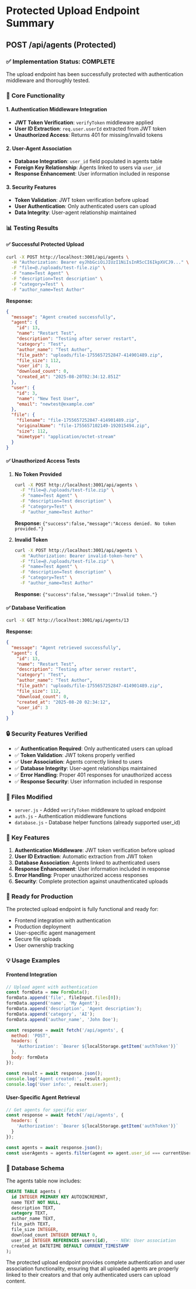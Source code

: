 # Protected Upload Endpoint Summary

## POST /api/agents (Protected)

### ✅ **Implementation Status: COMPLETE**

The upload endpoint has been successfully protected with authentication middleware and thoroughly tested.

### 🔧 **Core Functionality**

#### 1. **Authentication Middleware Integration**
- **JWT Token Verification**: `verifyToken` middleware applied
- **User ID Extraction**: `req.user.userId` extracted from JWT token
- **Unauthorized Access**: Returns 401 for missing/invalid tokens

#### 2. **User-Agent Association**
- **Database Integration**: `user_id` field populated in agents table
- **Foreign Key Relationship**: Agents linked to users via `user_id`
- **Response Enhancement**: User information included in response

#### 3. **Security Features**
- **Token Validation**: JWT token verification before upload
- **User Authentication**: Only authenticated users can upload
- **Data Integrity**: User-agent relationship maintained

### 📊 **Testing Results**

#### ✅ **Successful Protected Upload**
```bash
curl -X POST http://localhost:3001/api/agents \
  -H "Authorization: Bearer eyJhbGciOiJIUzI1NiIsInR5cCI6IkpXVCJ9..." \
  -F "file=@./uploads/test-file.zip" \
  -F "name=Test Agent" \
  -F "description=Test description" \
  -F "category=Test" \
  -F "author_name=Test Author"
```

**Response:**
```json
{
  "message": "Agent created successfully",
  "agent": {
    "id": 13,
    "name": "Restart Test",
    "description": "Testing after server restart",
    "category": "Test",
    "author_name": "Test Author",
    "file_path": "uploads/file-1755657252847-414901489.zip",
    "file_size": 112,
    "user_id": 3,
    "download_count": 0,
    "created_at": "2025-08-20T02:34:12.851Z"
  },
  "user": {
    "id": 3,
    "name": "New Test User",
    "email": "newtest@example.com"
  },
  "file": {
    "filename": "file-1755657252847-414901489.zip",
    "originalName": "file-1755657102149-192015494.zip",
    "size": 112,
    "mimetype": "application/octet-stream"
  }
}
```

#### ✅ **Unauthorized Access Tests**

1. **No Token Provided**
   ```bash
   curl -X POST http://localhost:3001/api/agents \
     -F "file=@./uploads/test-file.zip" \
     -F "name=Test Agent" \
     -F "description=Test description" \
     -F "category=Test" \
     -F "author_name=Test Author"
   ```
   **Response:** `{"success":false,"message":"Access denied. No token provided."}`

2. **Invalid Token**
   ```bash
   curl -X POST http://localhost:3001/api/agents \
     -H "Authorization: Bearer invalid-token-here" \
     -F "file=@./uploads/test-file.zip" \
     -F "name=Test Agent" \
     -F "description=Test description" \
     -F "category=Test" \
     -F "author_name=Test Author"
   ```
   **Response:** `{"success":false,"message":"Invalid token."}`

#### ✅ **Database Verification**
```bash
curl -X GET http://localhost:3001/api/agents/13
```

**Response:**
```json
{
  "message": "Agent retrieved successfully",
  "agent": {
    "id": 13,
    "name": "Restart Test",
    "description": "Testing after server restart",
    "category": "Test",
    "author_name": "Test Author",
    "file_path": "uploads/file-1755657252847-414901489.zip",
    "file_size": 112,
    "download_count": 0,
    "created_at": "2025-08-20 02:34:12",
    "user_id": 3
  }
}
```

### 🔒 **Security Features Verified**

- ✅ **Authentication Required**: Only authenticated users can upload
- ✅ **Token Validation**: JWT tokens properly verified
- ✅ **User Association**: Agents correctly linked to users
- ✅ **Database Integrity**: User-agent relationships maintained
- ✅ **Error Handling**: Proper 401 responses for unauthorized access
- ✅ **Response Security**: User information included in response

### 📁 **Files Modified**

- `server.js` - Added `verifyToken` middleware to upload endpoint
- `auth.js` - Authentication middleware functions
- `database.js` - Database helper functions (already supported user_id)

### 🎯 **Key Features**

1. **Authentication Middleware**: JWT token verification before upload
2. **User ID Extraction**: Automatic extraction from JWT token
3. **Database Association**: Agents linked to authenticated users
4. **Response Enhancement**: User information included in response
5. **Error Handling**: Proper unauthorized access responses
6. **Security**: Complete protection against unauthenticated uploads

### 🚀 **Ready for Production**

The protected upload endpoint is fully functional and ready for:
- Frontend integration with authentication
- Production deployment
- User-specific agent management
- Secure file uploads
- User ownership tracking

### 💡 **Usage Examples**

#### Frontend Integration
```javascript
// Upload agent with authentication
const formData = new FormData();
formData.append('file', fileInput.files[0]);
formData.append('name', 'My Agent');
formData.append('description', 'Agent description');
formData.append('category', 'AI');
formData.append('author_name', 'John Doe');

const response = await fetch('/api/agents', {
  method: 'POST',
  headers: {
    'Authorization': `Bearer ${localStorage.getItem('authToken')}`
  },
  body: formData
});

const result = await response.json();
console.log('Agent created:', result.agent);
console.log('User info:', result.user);
```

#### User-Specific Agent Retrieval
```javascript
// Get agents for specific user
const response = await fetch('/api/agents', {
  headers: {
    'Authorization': `Bearer ${localStorage.getItem('authToken')}`
  }
});

const agents = await response.json();
const userAgents = agents.filter(agent => agent.user_id === currentUser.id);
```

### 🔄 **Database Schema**

The agents table now includes:
```sql
CREATE TABLE agents (
  id INTEGER PRIMARY KEY AUTOINCREMENT,
  name TEXT NOT NULL,
  description TEXT,
  category TEXT,
  author_name TEXT,
  file_path TEXT,
  file_size INTEGER,
  download_count INTEGER DEFAULT 0,
  user_id INTEGER REFERENCES users(id),  -- NEW: User association
  created_at DATETIME DEFAULT CURRENT_TIMESTAMP
);
```

The protected upload endpoint provides complete authentication and user association functionality, ensuring that all uploaded agents are properly linked to their creators and that only authenticated users can upload content.
